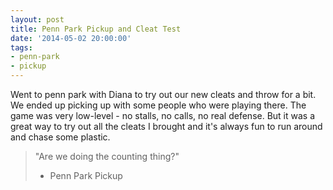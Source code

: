 ```yaml
---
layout: post
title: Penn Park Pickup and Cleat Test
date: '2014-05-02 20:00:00'
tags:
- penn-park
- pickup
---
```


Went to penn park with Diana to try out our new cleats and throw for a bit. We ended up picking up with some people who were playing there. The game was very low-level - no stalls, no calls, no real defense. But it was a great way to try out all the cleats I brought and it's always fun to run around and chase some plastic.

> "Are we doing the counting thing?" 
> - Penn Park Pickup
